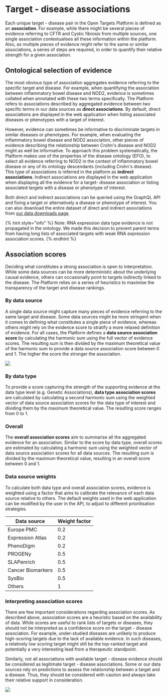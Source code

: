 # Target - disease associations

Each unique target - disease pair in the Open Targets Platform is defined as an **association**. For example, while there might be several pieces of evidence referring to CFTR and Cystic fibrosis from multiple sources, one single association contextualises all these information within the platform. Also, as multiple pieces of evidence might refer to the same or similar associations, a series of steps are required, in order to quantify their relative strength for a given association.

## Ontological selection of evidence

The most obvious type of association aggregates evidence referring to the specific target and disease. For example, when quantifying the association between inflammatory bowel disease and NOD2, evidence is sometimes collated when annotated with these two terms specifically. The Platform refers to associations described by aggregated evidence between two specific terms in our data sources as **direct associations**. By default, direct associations are displayed in the web application when listing associated diseases or phenotypes with a target of interest.

However, evidence can sometimes be informative to discriminate targets in similar diseases or phenotypes. For example, when evaluating the inflammatory bowel disease and NOD2 association, other pieces of evidence describing the relationship between Crohn's disease and NOD2 might as well be informative. To approach this problem systematically, the Platform makes use of the properties of the disease ontology (EFO), to select all evidence referring to NOD2 in the context of inflammatory bowel disease or any of its ontology descendants (including Crohn's disease). This type of associations is referred in the platform as **indirect associations**. Indirect associations are displayed in the web application when displaying all the evidence for a target- disease association or listing associated targets with a disease or phenotype of interest.

Both direct and indirect associations can be queried using the GraphQL API and fixing a target or alternatively a disease or phenotype of interest. You can also download the entire dataset of direct and indirect associations from [our data downloads page](https://platform.opentargets.org/downloads).

{% hint style="info" %}
Note: RNA expression data type evidence is not propagated in the ontology. We made this decision to prevent parent terms from having long lists of associated targets with weak RNA expression association scores.
{% endhint %}

## Association scores

Deciding what constitutes a strong association is open to interpretation. While some data sources can be more deterministic about the underlying causal evidence, others can occasionally point to targets indirectly linked to the disease. The Platform relies on a series of heuristics to maximise the transparency of the target and disease rankings.

### By data source

A single data source might capture many pieces of evidence referring to the same target and disease. Some data sources might be more stringent when it comes to defining what constitutes a single piece of evidence, whereas others might rely on the evidence score to stratify a more relaxed definition of evidence. For all cases, the Platform defines a **data source association score** by calculating the harmonic sum using the full vector of evidence scores. The resulting sum is then divided by the maximum theoretical value of the harmonic sum to provide a data source association score between 0 and 1. The higher the score the stronger the association.

![](.gitbook/assets/Scoring\_Harmonic\_Sum\_Visual.png)

### By data type

To provide a score capturing the strength of the supporting evidence at the data type level (e.g. Genetic Associations), **data type association scores** are calculated by calculating a second harmonic sum using the weighted vector of data source association scores for the data type of interest and dividing them by the maximum theoretical value. The resulting score ranges from 0 to 1.

### Overall

The **overall association scores** aim to summarise all the aggregated evidence for an association. Similar to the score by data type, overall scores are estimated by calculating a harmonic sum using the weighted vector of data source association scores for all data sources. The resulting sum is divided by the maximum theoretical value, resulting in an overall score between 0 and 1.

### Data source weights

To calculate both data type and overall association scores, evidence is weighted using a factor that aims to calibrate the relevance of each data source relative to others. The default weights used in the web application can be modified by the user in the API, to adjust to different prioritisation strategies.

| Data source       | Weight factor |
| ----------------- | ------------- |
| Europe PMC        | 0.2           |
| Expression Atlas  | 0.2           |
| PhenoDigm         | 0.2           |
| PROGENy           | 0.5           |
| SLAPenrich        | 0.5           |
| Cancer Biomarkers | 0.5           |
| SysBio            | 0.5           |
| Others            | 1             |

### Interpreting association scores

There are few important considerations regarding association scores. As described above, association scores are a heuristic based on the availability of data. While scores are useful to rank lists of targets or diseases, they should not be interpreted as a confidence score on the target - disease association. For example, under-studied diseases are unlikely to produce high-scoring targets due to the lack of available evidence. In such diseases, a relatively low scoring target might still be the top-ranked target and potentially a very interesting lead from a therapeutic standpoint.

Similarly, not all associations with available target - disease evidence should be considered as legitimate target - disease associations. Some or our data sources rely on predictions to assess the relationship between a target and a disease. Thus, they should be considered with caution and always take their relative support in consideration.

![](<.gitbook/assets/Association score (documentation image) — April 2022.png>)
